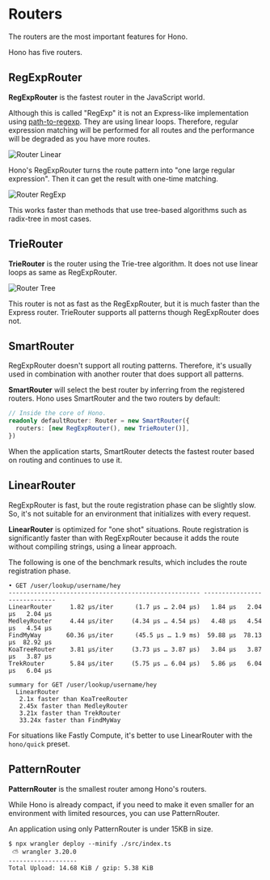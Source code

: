 # Routers

The routers are the most important features for Hono.

Hono has five routers.

## RegExpRouter

**RegExpRouter** is the fastest router in the JavaScript world.

Although this is called "RegExp" it is not an Express-like implementation using [path-to-regexp](https://github.com/pillarjs/path-to-regexp).
They are using linear loops.
Therefore, regular expression matching will be performed for all routes and the performance will be degraded as you have more routes.

![Router Linear](/images/router-linear.jpg)

Hono's RegExpRouter turns the route pattern into "one large regular expression".
Then it can get the result with one-time matching.

![Router RegExp](/images/router-regexp.jpg)

This works faster than methods that use tree-based algorithms such as radix-tree in most cases.

## TrieRouter

**TrieRouter** is the router using the Trie-tree algorithm.
It does not use linear loops as same as RegExpRouter.

![Router Tree](/images/router-tree.jpg)

This router is not as fast as the RegExpRouter, but it is much faster than the Express router.
TrieRouter supports all patterns though RegExpRouter does not.

## SmartRouter

RegExpRouter doesn't support all routing patterns.
Therefore, it's usually used in combination with another router that does support all patterns.

**SmartRouter** will select the best router by inferring from the registered routers.
Hono uses SmartRouter and the two routers by default:

```ts
// Inside the core of Hono.
readonly defaultRouter: Router = new SmartRouter({
  routers: [new RegExpRouter(), new TrieRouter()],
})
```

When the application starts, SmartRouter detects the fastest router based on routing and continues to use it.

## LinearRouter

RegExpRouter is fast, but the route registration phase can be slightly slow.
So, it's not suitable for an environment that initializes with every request.

**LinearRouter** is optimized for "one shot" situations.
Route registration is significantly faster than with RegExpRouter because it adds the route without compiling strings, using a linear approach.

The following is one of the benchmark results, which includes the route registration phase.

```
• GET /user/lookup/username/hey
----------------------------------------------------- -----------------------------
LinearRouter     1.82 µs/iter      (1.7 µs … 2.04 µs)   1.84 µs   2.04 µs   2.04 µs
MedleyRouter     4.44 µs/iter     (4.34 µs … 4.54 µs)   4.48 µs   4.54 µs   4.54 µs
FindMyWay       60.36 µs/iter      (45.5 µs … 1.9 ms)  59.88 µs  78.13 µs  82.92 µs
KoaTreeRouter    3.81 µs/iter     (3.73 µs … 3.87 µs)   3.84 µs   3.87 µs   3.87 µs
TrekRouter       5.84 µs/iter     (5.75 µs … 6.04 µs)   5.86 µs   6.04 µs   6.04 µs

summary for GET /user/lookup/username/hey
  LinearRouter
   2.1x faster than KoaTreeRouter
   2.45x faster than MedleyRouter
   3.21x faster than TrekRouter
   33.24x faster than FindMyWay
```

For situations like Fastly Compute, it's better to use LinearRouter with the `hono/quick` preset.

## PatternRouter

**PatternRouter** is the smallest router among Hono's routers.

While Hono is already compact, if you need to make it even smaller for an environment with limited resources, you can use PatternRouter.

An application using only PatternRouter is under 15KB in size.

```
$ npx wrangler deploy --minify ./src/index.ts
 ⛅️ wrangler 3.20.0
-------------------
Total Upload: 14.68 KiB / gzip: 5.38 KiB
```
